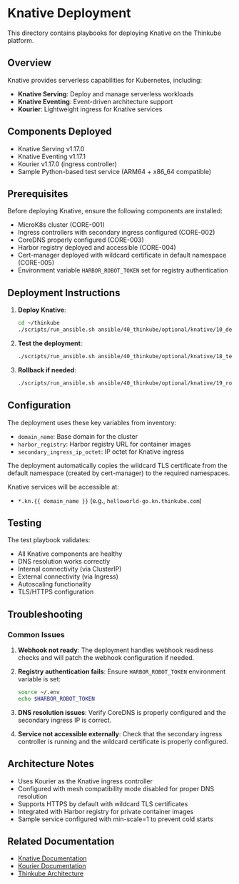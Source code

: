 # Knative Deployment

This directory contains playbooks for deploying Knative on the Thinkube platform.

## Overview

Knative provides serverless capabilities for Kubernetes, including:
- **Knative Serving**: Deploy and manage serverless workloads
- **Knative Eventing**: Event-driven architecture support
- **Kourier**: Lightweight ingress for Knative services

## Components Deployed

- Knative Serving v1.17.0
- Knative Eventing v1.17.1
- Kourier v1.17.0 (ingress controller)
- Sample Python-based test service (ARM64 + x86_64 compatible)

## Prerequisites

Before deploying Knative, ensure the following components are installed:
- MicroK8s cluster (CORE-001)
- Ingress controllers with secondary ingress configured (CORE-002)
- CoreDNS properly configured (CORE-003)
- Harbor registry deployed and accessible (CORE-004)
- Cert-manager deployed with wildcard certificate in default namespace (CORE-005)
- Environment variable `HARBOR_ROBOT_TOKEN` set for registry authentication

## Deployment Instructions

1. **Deploy Knative**:
   ```bash
   cd ~/thinkube
   ./scripts/run_ansible.sh ansible/40_thinkube/optional/knative/10_deploy.yaml
   ```

2. **Test the deployment**:
   ```bash
   ./scripts/run_ansible.sh ansible/40_thinkube/optional/knative/18_test.yaml
   ```

3. **Rollback if needed**:
   ```bash
   ./scripts/run_ansible.sh ansible/40_thinkube/optional/knative/19_rollback.yaml
   ```

## Configuration

The deployment uses these key variables from inventory:
- `domain_name`: Base domain for the cluster
- `harbor_registry`: Harbor registry URL for container images
- `secondary_ingress_ip_octet`: IP octet for Knative ingress

The deployment automatically copies the wildcard TLS certificate from the default namespace (created by cert-manager) to the required namespaces.

Knative services will be accessible at:
- `*.kn.{{ domain_name }}` (e.g., `helloworld-go.kn.thinkube.com`)

## Testing

The test playbook validates:
- All Knative components are healthy
- DNS resolution works correctly
- Internal connectivity (via ClusterIP)
- External connectivity (via Ingress)
- Autoscaling functionality
- TLS/HTTPS configuration

## Troubleshooting

### Common Issues

1. **Webhook not ready**: The deployment handles webhook readiness checks and will patch the webhook configuration if needed.

2. **Registry authentication fails**: Ensure `HARBOR_ROBOT_TOKEN` environment variable is set:
   ```bash
   source ~/.env
   echo $HARBOR_ROBOT_TOKEN
   ```

3. **DNS resolution issues**: Verify CoreDNS is properly configured and the secondary ingress IP is correct.

4. **Service not accessible externally**: Check that the secondary ingress controller is running and the wildcard certificate is properly configured.

## Architecture Notes

- Uses Kourier as the Knative ingress controller
- Configured with mesh compatibility mode disabled for proper DNS resolution
- Supports HTTPS by default with wildcard TLS certificates
- Integrated with Harbor registry for private container images
- Sample service configured with min-scale=1 to prevent cold starts

## Related Documentation

- [Knative Documentation](https://knative.dev/docs/)
- [Kourier Documentation](https://github.com/knative/net-kourier)
- [Thinkube Architecture](../../README.md)